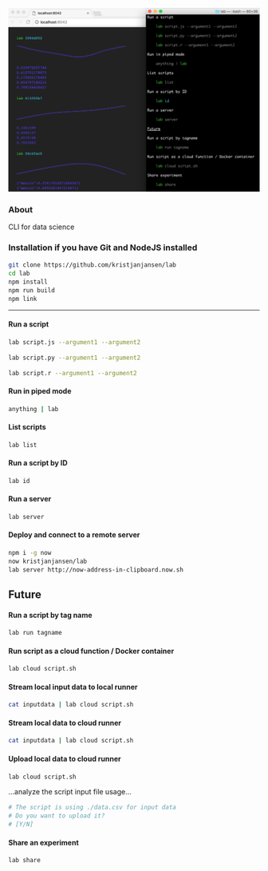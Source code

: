 ![](./screenshot.png)

### About

CLI for data science

### Installation if you have Git and NodeJS installed

```sh
git clone https://github.com/kristjanjansen/lab
cd lab
npm install
npm run build
npm link
```
---

#### Run a script

```sh
lab script.js --argument1 --argument2
```

```sh
lab script.py --argument1 --argument2
```

```sh
lab script.r --argument1 --argument2
```

#### Run in piped mode

```sh
anything | lab
```

#### List scripts

```sh
lab list
```

#### Run a script by ID

```sh
lab id
```

#### Run a server

```sh
lab server
```

#### Deploy and connect to a remote server

```sh
npm i -g now
now kristjanjansen/lab
lab server http://now-address-in-clipboard.now.sh
```

## Future

#### Run a script by tag name

```sh
lab run tagname
```

#### Run script as a cloud function / Docker container

```sh
lab cloud script.sh
```

#### Stream local input data to local runner

```sh
cat inputdata | lab cloud script.sh
```

#### Stream local data to cloud runner

```sh
cat inputdata | lab cloud script.sh
```

#### Upload local data to cloud runner

```sh
lab cloud script.sh
```
...analyze the script input file usage...

```sh
# The script is using ./data.csv for input data
# Do you want to upload it?
# [Y/N]
```

#### Share an experiment

```sh
lab share
```